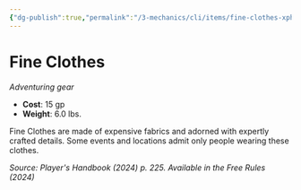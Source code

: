 ```yaml
---
{"dg-publish":true,"permalink":"/3-mechanics/cli/items/fine-clothes-xphb/","tags":["ttrpg-cli/compendium/src/5e/xphb","ttrpg-cli/item/gear/","ttrpg-cli/item/rarity/none"],"created":"2025-02-22T12:02:28.421-05:00","updated":"2025-02-24T22:59:35.909-05:00"}
---
```


# Fine Clothes
*Adventuring gear*  


- **Cost**: 15 gp
- **Weight**: 6.0 lbs.

Fine Clothes are made of expensive fabrics and adorned with expertly crafted details. Some events and locations admit only people wearing these clothes.

*Source: Player's Handbook (2024) p. 225. Available in the Free Rules (2024)*